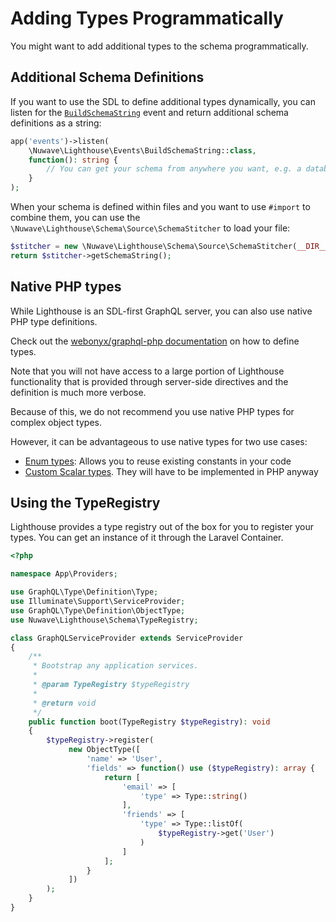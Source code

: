 # Adding Types Programmatically

You might want to add additional types to the schema programmatically.

## Additional Schema Definitions

If you want to use the SDL to define additional types dynamically,
you can listen for the [`BuildSchemaString`](../api-reference/events.md#buildschemastring)
event and return additional schema definitions as a string:

```php
app('events')->listen(
    \Nuwave\Lighthouse\Events\BuildSchemaString::class,
    function(): string {
        // You can get your schema from anywhere you want, e.g. a database, hardcoded
    }
);
```

When your schema is defined within files and you want to use `#import` to combine them,
you can use the `\Nuwave\Lighthouse\Schema\Source\SchemaStitcher` to load your file:

```php
$stitcher = new \Nuwave\Lighthouse\Schema\Source\SchemaStitcher(__DIR__ . '/path/to/schema.graphql');
return $stitcher->getSchemaString();
```

## Native PHP types

While Lighthouse is an SDL-first GraphQL server, you can also use native PHP type definitions.

Check out the [webonyx/graphql-php documentation](https://webonyx.github.io/graphql-php/type-system/)
on how to define types.

Note that you will not have access to a large portion of Lighthouse functionality
that is provided through server-side directives and the definition is much more verbose.

Because of this, we do not recommend you use native PHP types for complex object types.

However, it can be advantageous to use native types for two use cases:

- [Enum types](https://webonyx.github.io/graphql-php/type-system/enum-types/):
  Allows you to reuse existing constants in your code
- [Custom Scalar types](https://webonyx.github.io/graphql-php/type-system/scalar-types/#writing-custom-scalar-types).
  They will have to be implemented in PHP anyway

## Using the TypeRegistry

Lighthouse provides a type registry out of the box for you to register your types.
You can get an instance of it through the Laravel Container.

```php
<?php

namespace App\Providers;

use GraphQL\Type\Definition\Type;
use Illuminate\Support\ServiceProvider;
use GraphQL\Type\Definition\ObjectType;
use Nuwave\Lighthouse\Schema\TypeRegistry;

class GraphQLServiceProvider extends ServiceProvider
{
    /**
     * Bootstrap any application services.
     *
     * @param TypeRegistry $typeRegistry
     *
     * @return void
     */
    public function boot(TypeRegistry $typeRegistry): void
    {
        $typeRegistry->register(
             new ObjectType([
                 'name' => 'User',
                 'fields' => function() use ($typeRegistry): array {
                     return [
                         'email' => [
                             'type' => Type::string()
                         ],
                         'friends' => [
                             'type' => Type::listOf(
                                 $typeRegistry->get('User')
                             )
                         ]
                     ];
                 }
             ])
        );
    }
}
```
